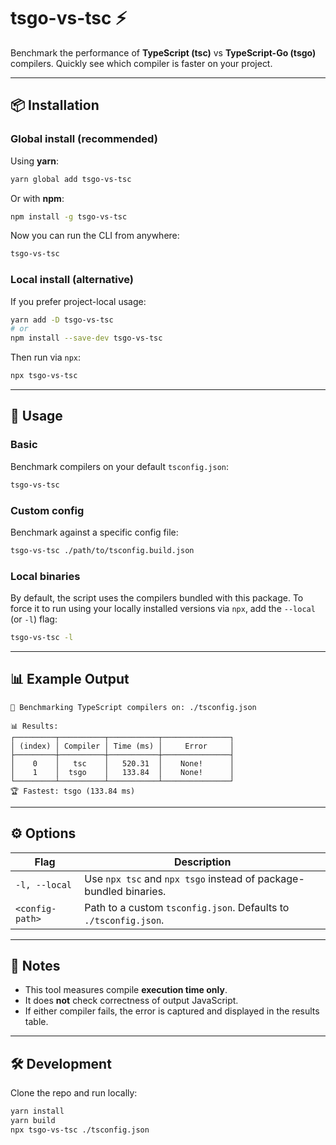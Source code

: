 # tsgo-vs-tsc ⚡

Benchmark the performance of **TypeScript (tsc)** vs **TypeScript-Go (tsgo)** compilers.
Quickly see which compiler is faster on your project.

---

## 📦 Installation

### Global install (recommended)

Using **yarn**:

```bash
yarn global add tsgo-vs-tsc
```

Or with **npm**:

```bash
npm install -g tsgo-vs-tsc
```

Now you can run the CLI from anywhere:

```bash
tsgo-vs-tsc
```

### Local install (alternative)

If you prefer project-local usage:

```bash
yarn add -D tsgo-vs-tsc
# or
npm install --save-dev tsgo-vs-tsc
```

Then run via `npx`:

```bash
npx tsgo-vs-tsc
```

---

## 🚀 Usage

### Basic

Benchmark compilers on your default `tsconfig.json`:

```bash
tsgo-vs-tsc
```

### Custom config

Benchmark against a specific config file:

```bash
tsgo-vs-tsc ./path/to/tsconfig.build.json
```

### Local binaries

By default, the script uses the compilers bundled with this package.
To force it to run using your locally installed versions via `npx`, add the `--local` (or `-l`) flag:

```bash
tsgo-vs-tsc -l
```

---

## 📊 Example Output

```
🔬 Benchmarking TypeScript compilers on: ./tsconfig.json

📊 Results:
┌─────────┬──────────┬───────────┬───────────────┐
│ (index) │ Compiler │ Time (ms) │     Error     │
├─────────┼──────────┼───────────┼───────────────┤
│    0    │   tsc    │   520.31  │    None!      │
│    1    │  tsgo    │   133.84  │    None!      │
└─────────┴──────────┴───────────┴───────────────┘
🏆 Fastest: tsgo (133.84 ms)
```

---

## ⚙️ Options

| Flag            | Description                                                       |
| --------------- | ----------------------------------------------------------------- |
| `-l, --local`   | Use `npx tsc` and `npx tsgo` instead of package-bundled binaries. |
| `<config-path>` | Path to a custom `tsconfig.json`. Defaults to `./tsconfig.json`.  |

---

## 📌 Notes

- This tool measures compile **execution time only**.
- It does **not** check correctness of output JavaScript.
- If either compiler fails, the error is captured and displayed in the results table.

---

## 🛠 Development

Clone the repo and run locally:

```bash
yarn install
yarn build
npx tsgo-vs-tsc ./tsconfig.json
```